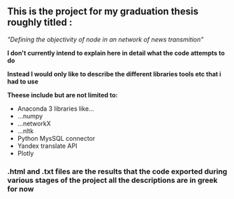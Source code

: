 ## This is the project for my graduation thesis roughly titled :
*"Defining the objectivity of node in an network of news transmition"*

**I don't currently intend to explain here in detail what the code attempts to do**

**Instead I would only like to describe the different libraries tools etc that i had to use**

**Theese include but are not limited to:**

- Anaconda 3 libraries like...
- ...numpy
- ...networkX
- ...nltk
- Python MysSQL connector
- Yandex translate API
- Plotly
### .html and .txt files are the results that the code exported during various stages of the project all the descriptions are in greek for now
